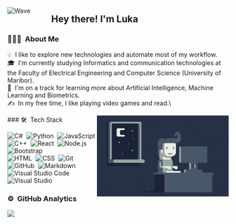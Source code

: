 <img alt="Wave" src="https://media4.giphy.com/media/3oKIPsx2VAYAgEHC12/200.gif" width='100' align="left"/><h2>Hey there! I'm Luka</h2>

<!-- ## 👋 &nbsp;Hey there! I'm Luka -->

### 👨🏻‍💻 &nbsp;About Me

💡 &nbsp;I like to explore new technologies and automate most of my workflow.\
🎓 &nbsp;I'm currently studying Informatics and communication technologies at the Faculty of Electrical Engineering and Computer Science (University of Maribor).\
🌱 &nbsp;I'm on a track for learning more about Artificial Intelligence, Machine Learning and Biometrics.\
✍️ &nbsp;In my free time, I like playing video games and read.\

<img alt="Night Coding" src="https://raw.githubusercontent.com/AVS1508/AVS1508/master/assets/Night-Coding.gif" align="right"/>
### 🛠 &nbsp;Tech Stack

![C#](https://img.shields.io/badge/-C#-05122A?style=flat&logo=C%23&logoColor=007ACC)&nbsp;
![Python](https://img.shields.io/badge/-Python-05122A?style=flat&logo=python)&nbsp;
![JavaScript](https://img.shields.io/badge/-JavaScript-05122A?style=flat&logo=javascript)&nbsp;
![C++](https://img.shields.io/badge/-C++-05122A?style=flat&logo=C%2B%2B&logoColor=00599C)&nbsp;
![React](https://img.shields.io/badge/-React-05122A?style=flat&logo=react)&nbsp;
![Node.js](https://img.shields.io/badge/-Node.js-05122A?style=flat&logo=node.js)&nbsp;
![Bootstrap](https://img.shields.io/badge/-Bootstrap-05122A?style=flat&logo=bootstrap&logoColor=563D7C)\
![HTML](https://img.shields.io/badge/-HTML-05122A?style=flat&logo=HTML5)&nbsp;
![CSS](https://img.shields.io/badge/-CSS-05122A?style=flat&logo=CSS3&logoColor=1572B6)&nbsp;
![Git](https://img.shields.io/badge/-Git-05122A?style=flat&logo=git)&nbsp;
![GitHub](https://img.shields.io/badge/-GitHub-05122A?style=flat&logo=github)&nbsp;
![Markdown](https://img.shields.io/badge/-Markdown-05122A?style=flat&logo=markdown)\
![Visual Studio Code](https://img.shields.io/badge/-Visual%20Studio%20Code-05122A?style=flat&logo=visual-studio-code&logoColor=007ACC)&nbsp;
![Visual Studio](https://img.shields.io/badge/-Visual%20Studio-05122A?style=flat&logo=visual-studio&logoColor=007ACC)&nbsp;
<br />
### ⚙️ &nbsp;GitHub Analytics

<p align="left">
<a href="https://github.com/Quiirex">
  <img height="180em" src="https://github-readme-stats-eight-theta.vercel.app/api?username=Quiirex&show_icons=true&theme=algolia&include_all_commits=true&count_private=true"/>
</a>
</p>
